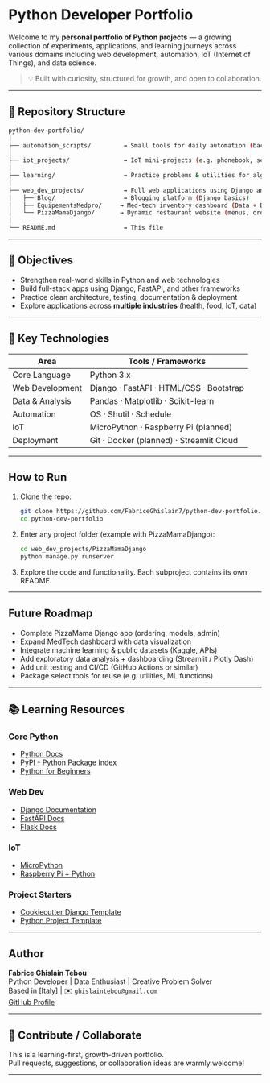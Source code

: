 # Python Developer Portfolio

Welcome to my **personal portfolio of Python projects** — a growing collection of experiments, applications, and learning journeys across various domains including web development, automation, IoT (Internet of Things), and data science.

> 💡 Built with curiosity, structured for growth, and open to collaboration.

---

## 📁 Repository Structure

```bash
python-dev-portfolio/
│
├── automation_scripts/         → Small tools for daily automation (backups, file ops)
│
├── iot_projects/               → IoT mini-projects (e.g. phonebook, sensor simulations)
│
├── learning/                   → Practice problems & utilities for algorithmic fluency
│
├── web_dev_projects/           → Full web applications using Django and other tools
│   ├── Blog/                   → Blogging platform (Django basics)
│   ├── EquipementsMedpro/     → Med-tech inventory dashboard (Data + Django)
│   └── PizzaMamaDjango/       → Dynamic restaurant website (menus, orders, ORM)
│
└── README.md                   → This file
```

---

## 🎯 Objectives

- Strengthen real-world skills in Python and web technologies  
- Build full-stack apps using Django, FastAPI, and other frameworks  
- Practice clean architecture, testing, documentation & deployment  
- Explore applications across **multiple industries** (health, food, IoT, data)  

---

## 🔧 Key Technologies

| Area              | Tools / Frameworks                         |
|-------------------|--------------------------------------------|
| Core Language     | Python 3.x                                 |
| Web Development   | Django · FastAPI · HTML/CSS · Bootstrap    |
| Data & Analysis   | Pandas · Matplotlib · Scikit-learn         |
| Automation        | OS · Shutil · Schedule                     |
| IoT               | MicroPython · Raspberry Pi (planned)       |
| Deployment        | Git · Docker (planned) · Streamlit Cloud   |

---

##  How to Run

1. Clone the repo:
   ```bash
   git clone https://github.com/FabriceGhislain7/python-dev-portfolio.git
   cd python-dev-portfolio
   ```

2. Enter any project folder (example with PizzaMamaDjango):
   ```bash
   cd web_dev_projects/PizzaMamaDjango
   python manage.py runserver
   ```

3. Explore the code and functionality. Each subproject contains its own README.

---

## Future Roadmap

-  Complete PizzaMama Django app (ordering, models, admin)
-  Expand MedTech dashboard with data visualization
-  Integrate machine learning & public datasets (Kaggle, APIs)
-  Add exploratory data analysis + dashboarding (Streamlit / Plotly Dash)
-  Add unit testing and CI/CD (GitHub Actions or similar)
-  Package select tools for reuse (e.g. utilities, ML functions)

---

## 📚 Learning Resources

### Core Python
- [Python Docs](https://docs.python.org/3/)
- [PyPI - Python Package Index](https://pypi.org/)
- [Python for Beginners](https://wiki.python.org/moin/BeginnersGuide)

### Web Dev
- [Django Documentation](https://docs.djangoproject.com/)
- [FastAPI Docs](https://fastapi.tiangolo.com/)
- [Flask Docs](https://flask.palletsprojects.com/)

### IoT
- [MicroPython](https://micropython.org/)
- [Raspberry Pi + Python](https://www.raspberrypi.com/documentation/computers/python.html)

### Project Starters
- [Cookiecutter Django Template](https://github.com/cookiecutter/cookiecutter-django)
- [Python Project Template](https://github.com/rochacbruno/python-project-template)

---

## Author

**Fabrice Ghislain Tebou**  
Python Developer | Data Enthusiast | Creative Problem Solver  
Based in [Italy] | ✉️ `ghislaintebou@gmail.com`  
[GitHub Profile](https://github.com/FabriceGhislain7)

---

## 🤝 Contribute / Collaborate

This is a learning-first, growth-driven portfolio.  
Pull requests, suggestions, or collaboration ideas are warmly welcome!

---

